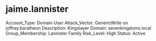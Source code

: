 # jaime.lannister

Account_Type: Domain User
Attack_Vector: GenericWrite on joffrey.baratheon
Description: Kingslayer
Domain: sevenkingdoms.local
Group_Membership: Lannister Family
Risk_Level: High
Status: Active
